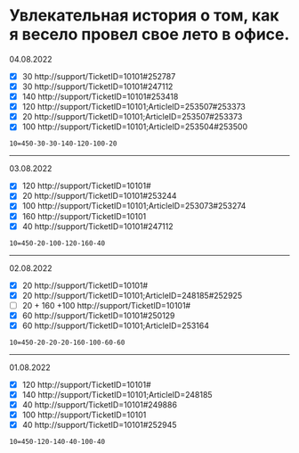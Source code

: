 # Увлекательная история о том, как я весело провел свое лето в офисе.

04.08.2022

-[x] 30 http://support/TicketID=10101#252787
-[x] 30 http://support/TicketID=10101#247112
-[x] 140 http://support/TicketID=10101#253418
-[x] 120 http://support/TicketID=10101;ArticleID=253507#253373
-[x] 20 http://support/TicketID=10101;ArticleID=253507#253373
-[x] 100 http://support/TicketID=10101;ArticleID=253504#253500

`10=450-30-30-140-120-100-20`

<hr>

03.08.2022

-[x] 120 http://support/TicketID=10101#
-[x] 20 http://support/TicketID=10101#253244
-[x] 100 http://support/TicketID=10101;ArticleID=253073#253274
-[x] 160 http://support/TicketID=10101
-[x] 40 http://support/TicketID=10101#247112

`10=450-20-100-120-160-40`

<hr>

02.08.2022

-[x] 20 http://support/TicketID=10101#
-[x] 20 http://support/TicketID=10101;ArticleID=248185#252925
-[ ] 20 + 160 +100 http://support/TicketID=10101#
-[x] 60 http://support/TicketID=10101#250129
-[x] 60 http://support/TicketID=10101;ArticleID=253164

`10=450-20-20-20-160-100-60-60`

<hr>

01.08.2022

-[x] 120 http://support/TicketID=10101#
-[x] 140 http://support/TicketID=10101;ArticleID=248185
-[x] 40 http://support/TicketID=10101#249886
-[x] 100 http://support/TicketID=10101
-[x] 40 http://support/TicketID=10101#252945

`10=450-120-140-40-100-40`
